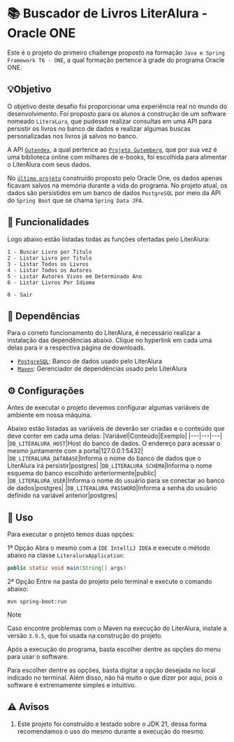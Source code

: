 # 📚 Buscador de Livros LiterAlura - Oracle ONE
Este é o projeto do primeiro challenge proposto na formação `Java e Spring Framework T6 - ONE`, a qual formação pertence à grade do programa Oracle ONE.

## 💡Objetivo
O objetivo deste desafio foi proporcionar uma experiência real no mundo do desenvolvimento. Foi proposto para os alunos a construção de um software nomeado `LiteraLura`, que pudesse realizar consultas em uma API para persistir os livros no banco de dados e realizar algumas buscas personalizadas nos livros já salvos no banco. 

A API [`Gutendex`](https://gutendex.com/), a qual pertence ao [`Projeto Gutemberg`](https://www.gutenberg.org/), que por sua vez é uma biblioteca online com milhares de e-books, foi escolhida para alimentar o LiterAlura com seus dados.

No [`último projeto`](https://github.com/gPagio/bootcamp-oracle-alura-challenge-conversor-de-moedas/tree/main) construído proposto pelo Oracle One, os dados apenas ficavam salvos na memória durante a vida do programa. No projeto atual, os dados são persistidos em um banco de dados `PostgreSQL` por meio da API do `Spring Boot` que se chama `Spring Data JPA`.

## 📝 Funcionalidades
Logo abaixo estão listadas todas as funções ofertadas pelo LiterAlura:

```
1 - Buscar Livro por Titulo
2 - Listar Livro por Titulo
3 - Listar Todos os Livros
4 - Listar Todos os Autores
5 - Listar Autores Vivos em Determinado Ano
6 - Listar Livros Por Idioma

0 - Sair
```

## 📌 Dependências
Para o correto funcionamento do LiterAlura, é necessário realizar a instalação das dependências abaixo. Clique no hyperlink em cada uma delas para ir a respectiva página de downloads.
 - [`PostgreSQL`](https://www.postgresql.org/download/): Banco de dados usado pelo LiterAlura
 - [`Maven`](https://maven.apache.org/install.html): Gerenciador de dependências usado pelo LiterAlura

## ⚙️ Configurações
Antes de executar o projeto devemos configurar algumas variáveis de ambiente em nossa máquina.

Abaixo estão listadas as variáveis de deverão ser criadas e o conteúdo que deve conter em cada uma delas:
|Variável|Conteúdo|Exemplo|
|---|---|---|
|`DB_LITERALURA_HOST`|Host do banco de dados. O endereço para acessar o mesmo juntamente com a porta|127.0.0.1:5432|
|`DB_LITERALURA_DATABASE`|Informa o nome do banco de dados que o LiterAlura irá persistir|postgres|
|`DB_LITERALURA_SCHEMA`|Informa o nome esquema do banco escolhido anteriormente|public|
|`DB_LITERALURA_USER`|Informa o nome do usuário para se conectar ao banco de dados|postgres|
|`DB_LITERALURA_PASSWORD`|Informa a senha do usuário definido na variável anterior|postgres|

## 🚀 Uso
Para executar o projeto temos duas opções:

1ª Opção
Abra o mesmo com a `IDE IntelliJ IDEA` e execute o método abaixo na classe `LiteraluraApplication`:

``` Java
public static void main(String[] args)
```


2ª Opção
Entre na pasta do projeto pelo terminal e execute o comando abaixo:

```
mvn spring-boot:run
```
> [!NOTE]
> Caso encontre problemas com o Maven na execução do LiterAlura, instale a versão `3.9.5`, que foi usada na construção do projeto.

Após a execução do programa, basta escolher dentre as opções do menu para usar o software.

Para escolher dentre as opções, basta digitar a opção desejada no local indicado no terminal. Além disso, não há muito o que dizer por aqui, pois o software é extremamente simples e intuitivo.

## ⚠️ Avisos
1. Este projeto foi construído e testado sobre o JDK 21, dessa forma recomendamos o uso do mesmo durante a execução do mesmo.
